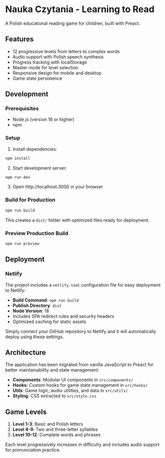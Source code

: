 # Nauka Czytania - Learning to Read

A Polish educational reading game for children, built with Preact.

## Features

- 12 progressive levels from letters to complex words
- Audio support with Polish speech synthesis
- Progress tracking with localStorage
- Master mode for level selection
- Responsive design for mobile and desktop
- Game state persistence

## Development

### Prerequisites

- Node.js (version 16 or higher)
- npm

### Setup

1. Install dependencies:
```bash
npm install
```

2. Start development server:
```bash
npm run dev
```

3. Open http://localhost:3000 in your browser

### Build for Production

```bash
npm run build
```

This creates a `dist/` folder with optimized files ready for deployment.

### Preview Production Build

```bash
npm run preview
```

## Deployment

### Netlify

The project includes a `netlify.toml` configuration file for easy deployment to Netlify:

- **Build Command**: `npm run build`
- **Publish Directory**: `dist`
- **Node Version**: 18
- Includes SPA redirect rules and security headers
- Optimized caching for static assets

Simply connect your GitHub repository to Netlify and it will automatically deploy using these settings.

## Architecture

The application has been migrated from vanilla JavaScript to Preact for better maintainability and state management:

- **Components**: Modular UI components in `src/components/`
- **Hooks**: Custom hooks for game state management in `src/hooks/`
- **Utils**: Game logic, audio utilities, and data in `src/utils/`
- **Styling**: CSS extracted to `src/style.css`

## Game Levels

1. **Level 1-3**: Basic and Polish letters
2. **Level 4-9**: Two and three-letter syllables
3. **Level 10-12**: Complete words and phrases

Each level progressively increases in difficulty and includes audio support for pronunciation practice.